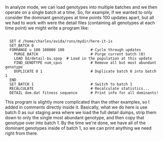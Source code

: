 In analyze mode, we can load genotypes into multiple batches and we then operate on a single batch at a time. So, for example, if we wanted to only consider the dominant genotypes at time points 100 updates apart, but all we had to work with were the detail files (containing all genotypes at each time point) we might write a program like:

<code>
  SET d /home/charles/avida/runs/mydir/here-it-is
  SET_BATCH 0
  FORRANGE u 100 100000 100            # Cycle through updates
    PURGE_BATCH                        # Purge current batch (0)
    LOAD $d/detail-$u.spop  # Load in the population at this update
    FIND_GENOTYPE num_cpus             # Remove all but most abundant genotype
    DUPLICATE 0 1                      # Duplicate batch 0 into batch 1
  END
  SET_BATCH 1                          # Switch to batch 1
  RECALCULATE                          # Recalculate statistics...
  DETAIL dom.dat fitness sequence      # Print info for all dominants!
</code>

This program is slightly more complicated than the other examples, so I added in comments directly inside it. Basically, what we do here is use batch 0 as our staging area where we load the full detail dumps, strip them down to only the single most abundant genotype, and then copy that genotype over into batch 1. By the time we're done, we have all of the dominant genotypes inside of batch 1, so we can print anything we need right from there.
